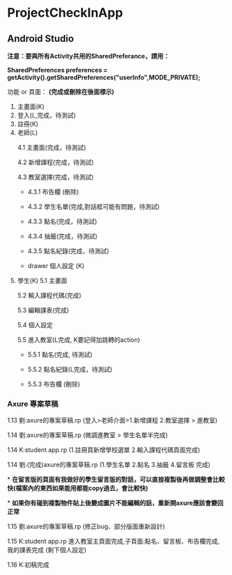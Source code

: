 # ProjectCheckInApp

## Android Studio
**注意：要與所有Activity共用的SharedPreferance，請用：** </p>
**SharedPreferences preferences = getActivity().getSharedPreferences("userInfo",MODE_PRIVATE);** </p>
功能 or 頁面： **(完成或刪除在後面標示)** </p>
1. 主畫面(K)
2. 登入(L,完成，待測試)
3. 註冊(K)
4. 老師(L) </p>
   4.1 主畫面(完成，待測試) </p>
   4.2 新增課程(完成，待測試) </p>
   4.3 教室選擇(完成，待測試) </p>
      - 4.3.1 布告欄 (刪除)</p>
      - 4.3.2 學生名單(完成,對話框可能有問題，待測試)</p>
      - 4.3.3 點名(完成，待測試) </p>
      - 4.3.4 抽籤(完成，待測試) </p>
      - 4.3.5 點名紀錄(完成，待測試) </p>
   - drawer 個人設定 (K) </p>
5. 學生(K)
   5.1 主畫面 </p>
   5.2 輸入課程代碼(完成) </p>
   5.3 編輯課表(完成) </p>
   5.4 個人設定 </p>
   5.5 進入教室(L完成, K要記得加跳轉的action) </p>
      - 5.5.1 點名(完成, 待測試) </p>
      - 5.5.2 點名紀錄(L完成，待測試) </p>
      - 5.5.3 布告欄 (刪除)</p>
       
### Axure 專案草稿
1.13 劉:axure的專案草稿.rp (登入>老師介面>1.新增課程 2.教室選擇 > 進教室) </p>
1.14 劉:axure的專案草稿.rp (微調進教室 > 學生名單半完成) </p>
1.14  K:student app.rp (1.註冊頁新增學校選單 2.輸入課程代碼頁面完成)  </p>
1.14 劉:(完成)axure的專案草稿.rp (1.學生名單 2.點名 3.抽籤 4.留言板 完成) </p>
        * **在留言版的頁面有我做好的學生留言版的對話，可以直接複製後再做調整會比較快(檔案內的東西如果能用都能copy過去，會比較快)** </p>
       * **如果你有碰到複製物件貼上後變成圖片不能編輯的話，重新開axure應該會變回正常**  </p>
1.15 劉:axure的專案草稿.rp (修正bug、部分版面重新設計) </p>
1.15  K:student app.rp 進入教室主頁面完成,子頁面:點名、留言板、布告欄完成, 我的課表完成 (剩下個人設定)  </p>
1.16  K:初稿完成  </p>

